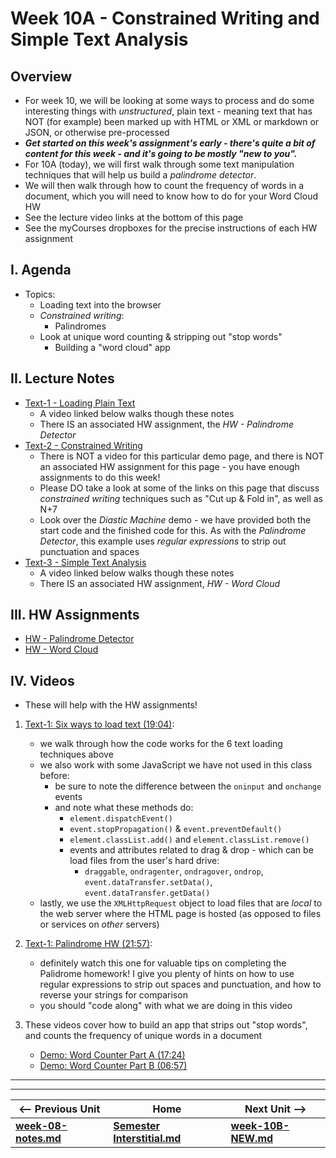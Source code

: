 # Week 10A - Constrained Writing and Simple Text Analysis

## Overview
- For week 10, we will be looking at some ways to process and do some interesting things with *unstructured*, plain text - meaning text that has NOT (for example) been marked up with HTML or XML or markdown or JSON, or otherwise pre-processed
- ***Get started on this week's assignment's *early* - there's quite a bit of content for this week - and it's going to be mostly "new to you".***
- For 10A (today), we will first walk through some text manipulation techniques that will help us build a *palindrome detector*.
- We will then walk through how to count the frequency of words in a document, which you will need to know how to do for your Word Cloud HW
- See the lecture video links at the bottom of this page
- See the myCourses dropboxes for the precise instructions of each HW assignment


## I. Agenda

- Topics:
  - Loading text into the browser
  - *Constrained writing*:
    - Palindromes
  - Look at unique word counting & stripping out "stop words"
    - Building a "word cloud" app

## II. Lecture Notes
- [Text-1 - Loading Plain Text](https://github.com/tonethar/IGME-330-Master/blob/master/notes/text-1.md)
  - A video linked below walks though these notes
  - There IS an associated HW assignment, the *HW - Palindrome Detector*
- [Text-2 - Constrained Writing](https://github.com/tonethar/IGME-330-Master/blob/master/notes/text-2.md)
  - There is NOT a video for this particular demo page, and there is NOT an associated HW assignment for this page - you have enough assignments to do this week!
  - Please DO take a look at some of the links on this page that discuss *constrained writing* techniques such as "Cut up & Fold in", as well as N+7
  - Look over the *Diastic Machine* demo - we have provided both the start code and the finished code for this. As with the *Palindrome Detector*, this example uses *regular expressions* to strip out punctuation and spaces
- [Text-3 - Simple Text Analysis](https://github.com/tonethar/IGME-330-Master/blob/master/notes/text-3.md)
  - A video linked below walks though these notes
  - There IS an associated HW assignment, *HW - Word Cloud*

## III. HW Assignments
- [HW - Palindrome Detector](https://github.com/tonethar/IGME-330-Master/blob/master/notes/HW-palindrome-detector.md)
- [HW - Word Cloud](https://github.com/tonethar/IGME-330-Master/blob/master/notes/HW-word-cloud.md)

## IV. Videos
- These will help with the HW assignments! 

1) [Text-1: Six ways to load text (19:04)](https://video.rit.edu/Watch/text-1-six-ways-to-load-text):
    - we walk through how the code works for the 6 text loading techniques above
    - we also work with some JavaScript we have not used in this class before:
      - be sure to note the difference between the `oninput` and `onchange` events
      - and note what these methods do:
        - `element.dispatchEvent()`
        - `event.stopPropagation()` & `event.preventDefault()`
        - `element.classList.add()` and `element.classList.remove()`
        - events and attributes related to drag & drop - which can be load files from the user's hard drive:
          - `draggable`, `ondragenter`, `ondragover`, `ondrop`, `event.dataTransfer.setData()`, `event.dataTransfer.getData()`
    - lastly, we use the `XMLHttpRequest` object to load files that are *local* to the web server where the HTML page is hosted (as opposed to files or services on *other* servers) 

2) [Text-1: Palindrome HW (21:57)](https://video.rit.edu/Watch/text-1-palindrome-HW):
    - definitely watch this one for valuable tips on completing the Palidrome homework! I give you plenty of hints on how to use regular expressions to strip out spaces and punctuation, and how to reverse your strings for comparison
    - you should "code along" with what we are doing in this video
  
3) These videos cover how to build an app that strips out "stop words", and counts the frequency of unique words in a document
    - [Demo: Word Counter Part A (17:24)](https://video.rit.edu/Watch/text-3-word-counter-part-A)
    - [Demo: Word Counter Part B (06:57)](https://video.rit.edu/Watch/text-3-word-counter-part-B)

<hr><hr>

| <-- Previous Unit | Home | Next Unit -->
| --- | --- | --- 
| [**week-08-notes.md**](week-08-notes.md)     |  [**Semester Interstitial.md**](interstitial.md) | [**week-10B-NEW.md**](week-10B-NEW.md)
